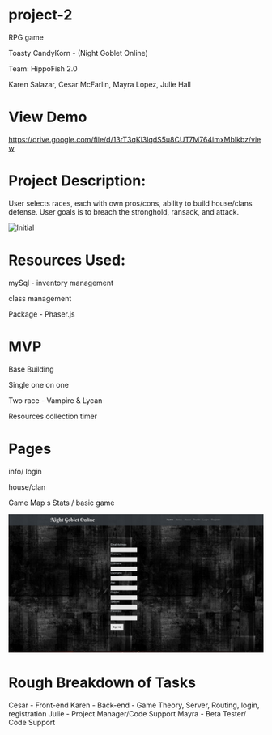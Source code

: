 # project-2
RPG game 

Toasty CandyKorn - (Night Goblet Online)

Team: HippoFish 2.0

Karen Salazar, Cesar McFarlin, Mayra Lopez, Julie Hall

# View Demo
https://drive.google.com/file/d/13rT3qKl3lqdS5u8CUT7M764imxMblkbz/view

# Project Description:
User selects races, each with own pros/cons, ability to build house/clans defense.  User goals is to breach the stronghold, ransack, and attack.


![Initial](https://github.com/ksalazar91/project-2/blob/master/2.png)
# Resources Used:
mySql - inventory management

class management

Package - Phaser.js

# MVP  
Base Building 

Single one on one 

Two race - Vampire & Lycan

Resources collection timer 

# Pages 
info/ login 

house/clan

Game Map
s
Stats / basic game

![registration](https://github.com/ksalazar91/project-2/blob/master/1.png)

# Rough Breakdown of Tasks
Cesar - Front-end
Karen - Back-end - Game Theory, Server, Routing, login, registration 
Julie - Project Manager/Code Support
Mayra - Beta Tester/ Code Support



